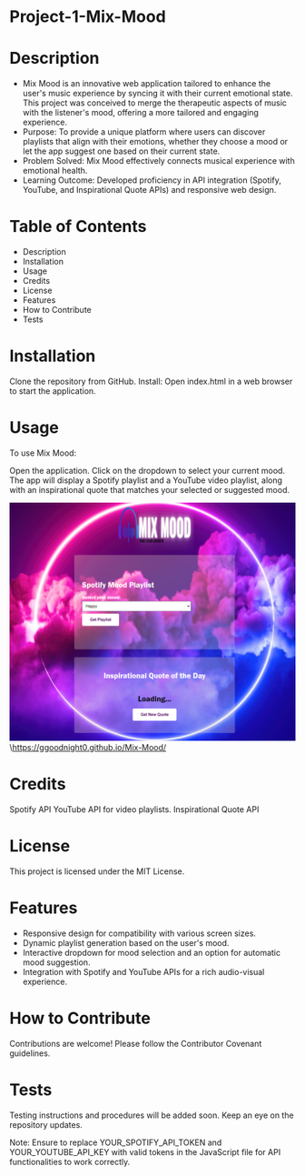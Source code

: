 # Project-1-Mix-Mood

# Description

- Mix Mood is an innovative web application tailored to enhance the user's music experience by syncing it with their current emotional state. This project was conceived to merge the therapeutic aspects of music with the listener's mood, offering a more tailored and engaging experience.
- Purpose: To provide a unique platform where users can discover playlists that align with their emotions, whether they choose a mood or let the app suggest one based on their current state.
- Problem Solved: Mix Mood effectively connects musical experience with emotional health.
- Learning Outcome: Developed proficiency in API integration (Spotify, YouTube, and Inspirational Quote APIs) and responsive web design.

# Table of Contents
- Description
- Installation
- Usage
- Credits
- License
- Features
- How to Contribute
- Tests

# Installation
Clone the repository from GitHub.
Install: 
Open index.html in a web browser to start the application.

# Usage
To use Mix Mood:

Open the application.
Click on the dropdown to select your current mood.
The app will display a Spotify playlist and a YouTube video playlist, along with an inspirational quote that matches your selected or suggested mood.

![Alt text](assets/ggoodnight0.github.io_Mix-Mood_.png)
\https://ggoodnight0.github.io/Mix-Mood/


# Credits
Spotify API
YouTube API for video playlists.
Inspirational Quote API

# License
This project is licensed under the MIT License.

# Features
- Responsive design for compatibility with various screen sizes.
- Dynamic playlist generation based on the user's mood.
- Interactive dropdown for mood selection and an option for automatic mood suggestion.
- Integration with Spotify and YouTube APIs for a rich audio-visual experience.

# How to Contribute
Contributions are welcome! Please follow the Contributor Covenant guidelines.

# Tests
Testing instructions and procedures will be added soon. Keep an eye on the repository updates.

Note: Ensure to replace YOUR_SPOTIFY_API_TOKEN and YOUR_YOUTUBE_API_KEY with valid tokens in the JavaScript file for API functionalities to work correctly.
